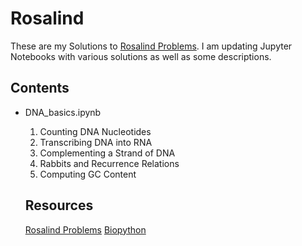 # Rosalind

These are my Solutions to [Rosalind Problems](http://rosalind.info/problems). I am updating Jupyter Notebooks with various solutions as well as some descriptions.


## Contents

- DNA_basics.ipynb 
  1. Counting DNA Nucleotides
  2. Transcribing DNA into RNA
  3. Complementing a Strand of DNA
  4. Rabbits and Recurrence Relations
  5. Computing GC Content
  
  
  
  ## Resources
  
  [Rosalind Problems](http://rosalind.info/problems)
  [Biopython](https://anaconda.org/anaconda/biopython)
 
